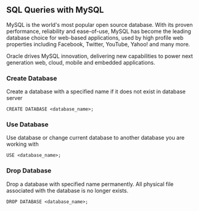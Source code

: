 ## SQL Queries with MySQL
MySQL is the world's most popular open source database. With its proven performance, reliability and ease-of-use, MySQL has become the leading database choice for web-based applications, used by high profile web properties including Facebook, Twitter, YouTube, Yahoo! and many more.

Oracle drives MySQL innovation, delivering new capabilities to power next generation web, cloud, mobile and embedded applications.

### Create Database
Create a database with a specified name if it does not exist in database server
```
CREATE DATABASE <database_name>;
```

### Use Database
Use database or change current database to another database you are working with
```
USE <database_name>;
```

### Drop Database
Drop a database with specified name permanently. All physical file associated with the database is no longer exists.
```
DROP DATABASE <database_name>;
```
